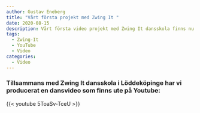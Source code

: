 ```yaml
---
author: Gustav Eneberg
title: "Vårt första projekt med Zwing It "
date: 2020-08-15
description: Vårt första video projekt med Zwing It dansskola finns nu ute på YouTube!
tags:
  - Zwing-It
  - YouTube
  - Video
categories:
  - Video
---
```

### Tillsammans med Zwing It dansskola i Löddeköpinge har vi producerat en dansvideo som finns ute på Youtube:

{{< youtube 5ToaSv-TceU >}}
